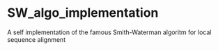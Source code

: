# SW_algo_implementation
A self implementation of the famous Smith-Waterman algoritm for local sequence alignment

